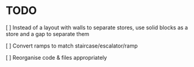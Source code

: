 # TODO

[ ] Instead of a layout with walls to separate stores, use solid blocks as a store and a gap to separate them

[ ] Convert ramps to match staircase/escalator/ramp

[ ] Reorganise code & files appropriately
